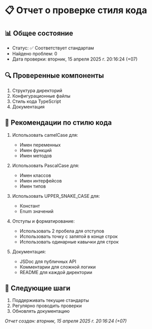 # 📋 Отчет о проверке стиля кода

## 📊 Общее состояние
- Статус: ✅ Соответствует стандартам
- Найдено проблем: 0
- Дата проверки: вторник, 15 апреля 2025 г. 20:16:24 (+07)

## 🔍 Проверенные компоненты
1. Структура директорий
2. Конфигурационные файлы
3. Стиль кода TypeScript
4. Документация

## 📝 Рекомендации по стилю кода
1. Использовать camelCase для:
   - Имен переменных
   - Имен функций
   - Имен методов

2. Использовать PascalCase для:
   - Имен классов
   - Имен интерфейсов
   - Имен типов

3. Использовать UPPER_SNAKE_CASE для:
   - Констант
   - Enum значений

4. Отступы и форматирование:
   - Использовать 2 пробела для отступов
   - Использовать точку с запятой в конце строк
   - Использовать одинарные кавычки для строк

5. Документация:
   - JSDoc для публичных API
   - Комментарии для сложной логики
   - README для каждой директории

## 🎯 Следующие шаги
1. Поддерживать текущие стандарты
2. Регулярно проводить проверки
3. Обновлять документацию

_Отчет создан: вторник, 15 апреля 2025 г. 20:16:24 (+07)_
